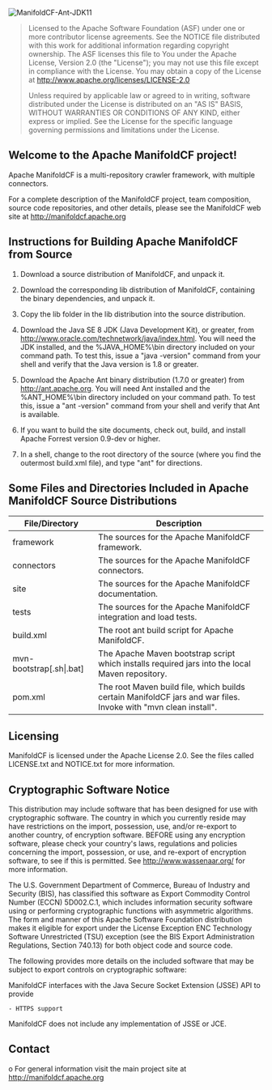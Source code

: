 ![ManifoldCF-Ant-JDK11](https://github.com/kishorejangid/manifoldcf/workflows/ManifoldCF-Ant-JDK11/badge.svg?branch=trunk)

> Licensed to the Apache Software Foundation (ASF) under one or more contributor license agreements.  See the NOTICE file distributed with this work for additional information regarding copyright ownership. The ASF licenses this file to You under the Apache License, Version 2.0 (the "License"); you may not use this file except in compliance with the License.  You may obtain a copy of the License at http://www.apache.org/licenses/LICENSE-2.0
>
> Unless required by applicable law or agreed to in writing, software distributed under the License is distributed on an "AS IS" BASIS, WITHOUT WARRANTIES OR CONDITIONS OF ANY KIND, either express or implied. See the License for the specific language governing permissions and limitations under the License.

Welcome to the Apache ManifoldCF project!
-----------------------------------------

Apache ManifoldCF is a multi-repository crawler framework, with multiple connectors.

For a complete description of the ManifoldCF project, team composition, source
code repositories, and other details, please see the ManifoldCF web site at
http://manifoldcf.apache.org

Instructions for Building Apache ManifoldCF from Source
-----------------------------------------------------

1. Download a source distribution of ManifoldCF, and unpack it.

2. Download the corresponding lib distribution of ManifoldCF, containing the binary
   dependencies, and unpack it.
   
3. Copy the lib folder in the lib distribution into the source distribution.

4. Download the Java SE 8 JDK (Java Development Kit), or greater, from http://www.oracle.com/technetwork/java/index.html.
   You will need the JDK installed, and the %JAVA_HOME%\bin directory included
   on your command path.  To test this, issue a "java -version" command from your
   shell and verify that the Java version is 1.8 or greater.

5. Download the Apache Ant binary distribution (1.7.0 or greater) from http://ant.apache.org.
   You will need Ant installed and the %ANT_HOME%\bin directory included on your
   command path.  To test this, issue a "ant -version" command from your
   shell and verify that Ant is available.

6. If you want to build the site documents, check out, build, and install Apache Forrest
   version 0.9-dev or higher.
   
7. In a shell, change to the root directory of the source (where you find the outermost
   build.xml file), and type "ant" for directions.


Some Files and Directories Included in Apache ManifoldCF Source Distributions
--------------------------------------------------------------------------

| File/Directory | Description |
|--------|-------------|
| framework | The sources for the Apache ManifoldCF framework. |
| connectors | The sources for the Apache ManifoldCF connectors. |
| site | The sources for the Apache ManifoldCF documentation. |
| tests | The sources for the Apache ManifoldCF integration and load tests. |
| build.xml | The root ant build script for Apache ManifoldCF. |
| mvn-bootstrap[.sh\|.bat] | The Apache Maven bootstrap script which installs required jars into the local Maven repository. |
| pom.xml | The root Maven build file, which builds certain ManifoldCF jars and war files.  Invoke with "mvn clean install". |


Licensing
---------

ManifoldCF is licensed under the
Apache License 2.0. See the files called LICENSE.txt and NOTICE.txt
for more information.

Cryptographic Software Notice
-----------------------------

This distribution may include software that has been designed for use
with cryptographic software. The country in which you currently reside
may have restrictions on the import, possession, use, and/or re-export
to another country, of encryption software. BEFORE using any encryption
software, please check your country's laws, regulations and policies
concerning the import, possession, or use, and re-export of encryption
software, to see if this is permitted. See <http://www.wassenaar.org/>
for more information.

The U.S. Government Department of Commerce, Bureau of Industry and
Security (BIS), has classified this software as Export Commodity
Control Number (ECCN) 5D002.C.1, which includes information security
software using or performing cryptographic functions with asymmetric
algorithms. The form and manner of this Apache Software Foundation
distribution makes it eligible for export under the License Exception
ENC Technology Software Unrestricted (TSU) exception (see the BIS
Export Administration Regulations, Section 740.13) for both object
code and source code.

The following provides more details on the included software that
may be subject to export controls on cryptographic software:

  ManifoldCF interfaces with the
  Java Secure Socket Extension (JSSE) API to provide

    - HTTPS support

  ManifoldCF does not include any
  implementation of JSSE or JCE.

Contact
-------

  o For general information visit the main project site at
    http://manifoldcf.apache.org

